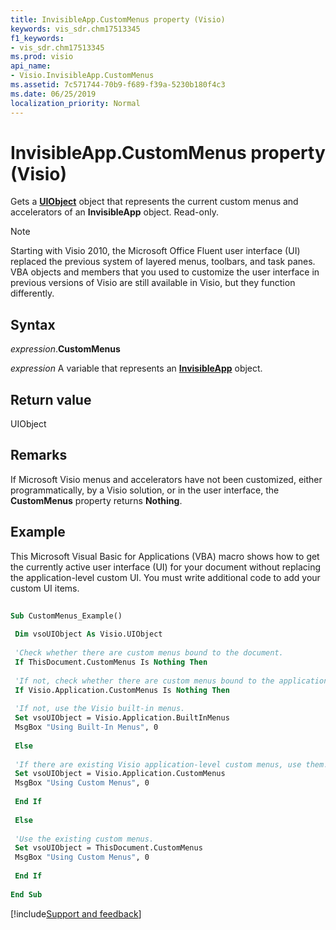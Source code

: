 ```yaml
---
title: InvisibleApp.CustomMenus property (Visio)
keywords: vis_sdr.chm17513345
f1_keywords:
- vis_sdr.chm17513345
ms.prod: visio
api_name:
- Visio.InvisibleApp.CustomMenus
ms.assetid: 7c571744-70b9-f689-f39a-5230b180f4c3
ms.date: 06/25/2019
localization_priority: Normal
---
```



# InvisibleApp.CustomMenus property (Visio)

Gets a **[UIObject](visio.uiobject.md)** object that represents the current custom menus and accelerators of an **InvisibleApp** object. Read-only.

> [!NOTE] 
> Starting with Visio 2010, the Microsoft Office Fluent user interface (UI) replaced the previous system of layered menus, toolbars, and task panes. VBA objects and members that you used to customize the user interface in previous versions of Visio are still available in Visio, but they function differently.

## Syntax

_expression_.**CustomMenus**

_expression_ A variable that represents an **[InvisibleApp](Visio.InvisibleApp.md)** object.


## Return value

UIObject


## Remarks

If Microsoft Visio menus and accelerators have not been customized, either programmatically, by a Visio solution, or in the user interface, the **CustomMenus** property returns **Nothing**.


## Example

This Microsoft Visual Basic for Applications (VBA) macro shows how to get the currently active user interface (UI) for your document without replacing the application-level custom UI. You must write additional code to add your custom UI items.

```vb
 
Sub CustomMenus_Example() 
 
 Dim vsoUIObject As Visio.UIObject 
 
 'Check whether there are custom menus bound to the document. 
 If ThisDocument.CustomMenus Is Nothing Then 
 
 'If not, check whether there are custom menus bound to the application. 
 If Visio.Application.CustomMenus Is Nothing Then 
 
 'If not, use the Visio built-in menus. 
 Set vsoUIObject = Visio.Application.BuiltInMenus 
 MsgBox "Using Built-In Menus", 0 
 
 Else 
 
 'If there are existing Visio application-level custom menus, use them. 
 Set vsoUIObject = Visio.Application.CustomMenus 
 MsgBox "Using Custom Menus", 0 
 
 End If 
 
 Else 
 
 'Use the existing custom menus. 
 Set vsoUIObject = ThisDocument.CustomMenus 
 MsgBox "Using Custom Menus", 0 
 
 End If 
 
End Sub
```

[!include[Support and feedback](~/includes/feedback-boilerplate.md)]